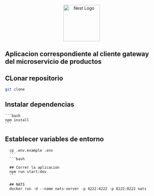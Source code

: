 <p align="center">
  <a href="http://nestjs.com/" target="blank"><img src="https://nestjs.com/img/logo-small.svg" width="120" alt="Nest Logo" /></a>
</p>

## Aplicacion correspondiente al cliente gateway del microservicio de productos

## CLonar repositorio
  
  ```bash
  git clone
  ```

## Instalar dependencias
    
    ```bash
    npm install
    ```

## Establecer variables de entorno

````
  cp .env.example .env
  ```
  ```bash

  ## Correr la aplicacion
  npm run start:dev
  ```

  ## NATS
  docker run -d --name nats-server -p 4222:4222 -p 8222:8222 nats
